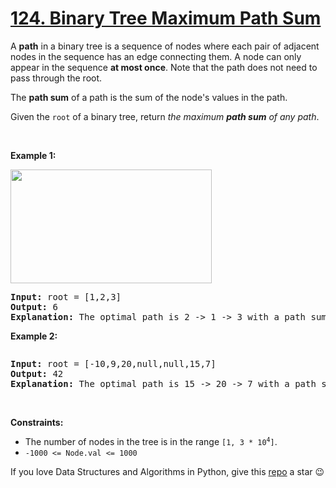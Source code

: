 # [124. Binary Tree Maximum Path Sum][title]

<p>A <strong>path</strong> in a binary tree is a sequence of nodes where each pair of adjacent nodes in the sequence has an edge connecting them. A node can only appear in the sequence <strong>at most once</strong>. Note that the path does not need to pass through the root.</p>
<p>The <strong>path sum</strong> of a path is the sum of the node's values in the path.</p>
<p>Given the <code>root</code> of a binary tree, return <em>the maximum <strong>path sum</strong> of any path</em>.</p>
<p> </p>
<p><strong>Example 1:</strong></p>
<img alt="" src="https://assets.leetcode.com/uploads/2020/10/13/exx1.jpg" style="width: 322px; height: 182px;"/>
<pre><strong>Input:</strong> root = [1,2,3]
<strong>Output:</strong> 6
<strong>Explanation:</strong> The optimal path is 2 -&gt; 1 -&gt; 3 with a path sum of 2 + 1 + 3 = 6.
</pre>
<p><strong>Example 2:</strong></p>
<img alt="" src="https://assets.leetcode.com/uploads/2020/10/13/exx2.jpg"/>
<pre><strong>Input:</strong> root = [-10,9,20,null,null,15,7]
<strong>Output:</strong> 42
<strong>Explanation:</strong> The optimal path is 15 -&gt; 20 -&gt; 7 with a path sum of 15 + 20 + 7 = 42.
</pre>
<p> </p>
<p><strong>Constraints:</strong></p>
<ul>
<li>The number of nodes in the tree is in the range <code>[1, 3 * 10<sup>4</sup>]</code>.</li>
<li><code>-1000 &lt;= Node.val &lt;= 1000</code></li>
</ul>

If you love Data Structures and Algorithms in Python, give this [repo][me] a star :wink:

[title]: https://leetcode.com/problems/binary-tree-maximum-path-sum
[me]: https://github.com/bumblebee211196/awesome-python-leetcode